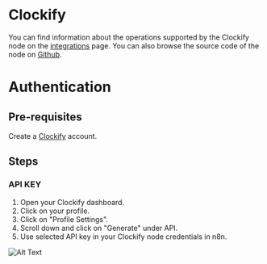 # Clockify
You can find information about the operations supported by the Clockify node on the [integrations](https://n8n.io/integrations/n8n-nodes-base.clockifyTrigger) page. You can also browse the source code of the node on [Github](https://github.com/n8n-io/n8n/tree/master/packages/nodes-base/nodes/Clockify).

# Authentication

## Pre-requisites

Create a [Clockify](https://www.clockify.com/) account.

## Steps

### API KEY

1. Open your Clockify dashboard.
2. Click on your profile.
3. Click on "Profile Settings".
4. Scroll down and click on "Generate" under API.
5. Use selected API key in your Clockify node credentials in n8n.


![Alt Text](https://i.imgur.com/xSyUNut.gif) 



